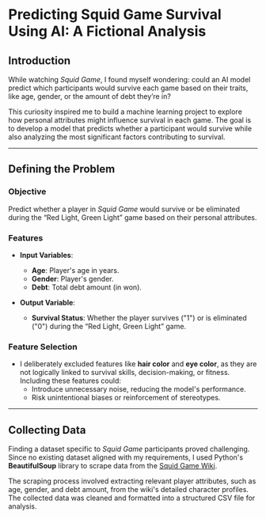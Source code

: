 # **Predicting Squid Game Survival Using AI: A Fictional Analysis**  

## **Introduction**  
While watching *Squid Game*, I found myself wondering: could an AI model predict which participants would survive each game based on their traits, like age, gender, or the amount of debt they’re in?  

This curiosity inspired me to build a machine learning project to explore how personal attributes might influence survival in each game. The goal is to develop a model that predicts whether a participant would survive while also analyzing the most significant factors contributing to survival.  

---

## **Defining the Problem**  
### **Objective**  
Predict whether a player in *Squid Game* would survive or be eliminated during the “Red Light, Green Light” game based on their personal attributes.  

### **Features**  
- **Input Variables**:  
  - **Age**: Player's age in years.  
  - **Gender**: Player's gender.  
  - **Debt**: Total debt amount (in won).  

- **Output Variable**:  
  - **Survival Status**: Whether the player survives ("1") or is eliminated ("0") during the “Red Light, Green Light” game.  

### **Feature Selection**  
- I deliberately excluded features like **hair color** and **eye color**, as they are not logically linked to survival skills, decision-making, or fitness. Including these features could:  
  - Introduce unnecessary noise, reducing the model's performance.  
  - Risk unintentional biases or reinforcement of stereotypes.  

---

## **Collecting Data**  
Finding a dataset specific to *Squid Game* participants proved challenging. Since no existing dataset aligned with my requirements, I used Python's **BeautifulSoup** library to scrape data from the [Squid Game Wiki](https://squid-game-minor-players.fandom.com/wiki/List_of_players).  

The scraping process involved extracting relevant player attributes, such as age, gender, and debt amount, from the wiki's detailed character profiles. The collected data was cleaned and formatted into a structured CSV file for analysis.  
